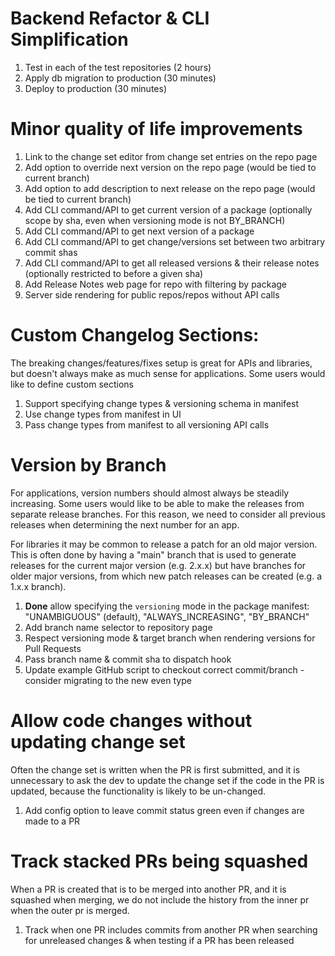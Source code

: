 # Backend Refactor & CLI Simplification

1. Test in each of the test repositories (2 hours)
1. Apply db migration to production (30 minutes)
1. Deploy to production (30 minutes)

# Minor quality of life improvements

1. Link to the change set editor from change set entries on the repo page
1. Add option to override next version on the repo page (would be tied to current branch)
1. Add option to add description to next release on the repo page (would be tied to current branch)
1. Add CLI command/API to get current version of a package (optionally scope by sha, even when versioning mode is not BY_BRANCH)
1. Add CLI command/API to get next version of a package
1. Add CLI command/API to get change/versions set between two arbitrary commit shas
1. Add CLI command/API to get all released versions & their release notes (optionally restricted to before a given sha)
1. Add Release Notes web page for repo with filtering by package
1. Server side rendering for public repos/repos without API calls

# Custom Changelog Sections:

The breaking changes/features/fixes setup is great for APIs and libraries, but doesn't always make as much sense for applications. Some users would like to define custom sections

1. Support specifying change types & versioning schema in manifest
1. Use change types from manifest in UI
1. Pass change types from manifest to all versioning API calls

# Version by Branch

For applications, version numbers should almost always be steadily increasing. Some users would like to be able to make the releases from separate release branches. For this reason, we need to consider all previous releases when determining the next number for an app.

For libraries it may be common to release a patch for an old major version. This is often done by having a "main" branch that is used to generate releases for the current major version (e.g. 2.x.x) but have branches for older major versions, from which new patch releases can be created (e.g. a 1.x.x branch).

1. **Done** allow specifying the `versioning` mode in the package manifest: "UNAMBIGUOUS" (default), "ALWAYS_INCREASING", "BY_BRANCH"
1. Add branch name selector to repository page
1. Respect versioning mode & target branch when rendering versions for Pull Requests
1. Pass branch name & commit sha to dispatch hook
1. Update example GitHub script to checkout correct commit/branch - consider migrating to the new even type

# Allow code changes without updating change set

Often the change set is written when the PR is first submitted, and it is unnecessary to ask the dev to update the change set if the code in the PR is updated, because the functionality is likely to be un-changed.

1. Add config option to leave commit status green even if changes are made to a PR

# Track stacked PRs being squashed

When a PR is created that is to be merged into another PR, and it is squashed when merging, we do not include the history from the inner pr when the outer pr is merged.

1. Track when one PR includes commits from another PR when searching for unreleased changes & when testing if a PR has been released
